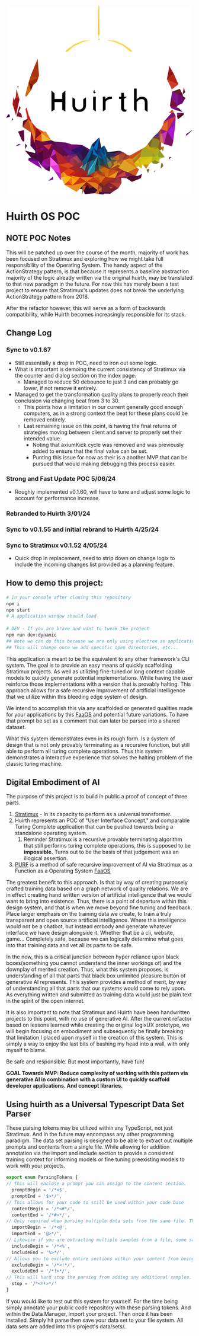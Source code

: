 ![Huirth](https://github.com/Phuire-Research/huirth/blob/main/Huirth.png?raw=true)
# Huirth OS POC

## **NOTE** POC Notes
This will be patched up over the course of the month, majority of work has been focused on Stratimux and exploring how we might take full responsibility of the Operating System. The handy aspect of the ActionStrategy pattern, is that because it represents a baseline abstraction majority of the logic already written via the original huirth, may be translated to that new paradigm in the future. For now this has merely been a test project to ensure that Stratimux's updates does not break the underlying ActionStrategy pattern from 2018.

After the refactor however, this will serve as a form of backwards compatibility, while Huirth becomes increasingly responsible for its stack.

## Change Log
### Sync to v0.1.67
* Still essentially a drop in POC, need to iron out some logic.
* What is important is demoing the current consistency of Stratimux via the counter and dialog section on the index page.
  * Managed to reduce 50 debounce to just 3 and can probably go lower, if not remove it entirely.
* Managed to get the transformation quality plans to properly reach their conclusion via changing beat from 3 to 30.
  * This points how a limitation in our current generally good enough computers, as in a strong context the beat for these plans could be removed entirely.
  * Last remaining issue on this point, is having the final returns of strategies moving between client and server to properly set their intended value.
    * Noting that axiumKick cycle was removed and was previously added to ensure that the final value can be set.
    * Punting this issue for now as their is a another MVP that can be pursued that would making debugging this process easier.
### Strong and Fast Update POC 5/06/24
* Roughly implemented v0.1.60, will have to tune and adjust some logic to account for performance increase.
### Rebranded to Huirth 3/01/24
### Sync to v0.1.55 and initial rebrand to Huirth 4/25/24 
### Sync to Stratimux v0.1.52 4/05/24
* Quick drop in replacement, need to strip down on change logix to include the incoming changes list provided as a planning feature.

## How to demo this project:
```bash
# In your console after cloning this repository
npm i
npm start
# A application window should load

# DEV - If you are brave and want to tweak the project
npm run dev:dynamic
## Note we can do this because we are only using electron as application bundler
## This will change once we add specific open directories, etc...
```
This application is meant to be the equivalent to any other framework's CLI system. The goal is to provide an easy means of quickly scaffolding Stratimux projects. As well as utilizing fine-tuned or long context capable models to quickly generate potential implementations. While having the user reinforce those implementations with a version that is provably halting. This approach allows for a safe recursive improvement of artificial intelligence that we utilize within this bleeding edge system of design.

We intend to accomplish this via any scaffolded or generated qualities made for your applications by this [FaaOS](https://dev.to/phuire/stratimux-is-a-function-as-operating-system-50ik) and potential future variations. To have that prompt be set as a comment that can later be parsed into a shared dataset.

What this system demonstrates even in its rough form. Is a system of design that is not only provably terminating as a recursive function, but still able to perform all turing complete operations. Thus this system demonstrates a interactive experience that solves the halting problem of the classic turing machine.

## Digital Embodiment of AI
The purpose of this project is to build in public a proof of concept of three parts. 
1. [Stratimux](https://github.com/Phuire-Research/Stratimux/) - In its capacity to perform as a universal transformer.
2. Huirth represents an POC of "User Interface Concept," and comparable Turing Complete application that can be pushed towards being a standalone operating system.
   1. Reminder Stratimux is a recursive provably terminating algorithm that still performs turing complete operations, this is supposed to be **impossible.** Turns out to be the basis of that judgement was an illogical assertion.
3. [PURF](https://github.com/Phuire-Research/Stratimux/) is a method of safe recursive improvement of AI via Stratimux as a Function as a Operating System [FaaOS](https://dev.to/phuire/stratimux-is-a-function-as-operating-system-50ik)

The greatest benefit to this approach. Is that by way of creating purposely crafted training data based on a graph network of quality relations. We are in effect creating hand written version of artificial intelligence that we would want to bring into existence. Thus, there is a point of departure within this design system, and that is when we move beyond fine tuning and feedback. Place larger emphasis on the training data we create, to train a truly transparent and open source artificial intelligence. Where this intelligence would not be a chatbot, but instead embody and generate whatever interface we have design alongside it. Whether that be a cli, website, game... Completely safe, because we can logically determine what goes into that training data and vet all its parts to be safe.

In the now, this is a critical junction between hyper reliance upon black boxes(something you cannot understand the inner workings of) and the downplay of merited creation. Thus, what this system proposes, is understanding of all that parts that black box unlimited pleasure button of generative AI represents. This system provides a method of merit, by way of understanding all that parts that our systems would come to rely upon. As everything written and submitted as training data would just be plain text in the spirit of the open internet.

It is also important to note that Stratimux and Huirth have been handwritten projects to this point, with no use of generative AI. After the current refactor based on lessons learned while creating the original logixUX prototype, we will begin focusing on embodiment and subsequently be finally breaking that limitation I placed upon myself in the creation of this system. This is simply a way to enjoy the last bits of bashing my head into a wall, with only myself to blame.

Be safe and responsible. But most importantly, have fun!

**GOAL Towards MVP: Reduce complexity of working with this pattern via generative AI in combination with a custom UI to quickly scaffold developer applications. And concept libraries.**

## Using huirth as a Universal Typescript Data Set Parser
These parsing tokens may be utilized within any TypeScript, not just Stratimux. And in the future may encompass any other programming paradigm. The data set parsing is designed to be able to extract out multiple prompts and contents from a single file. While allowing for addition annotation via the import and include section to provide a consistent training context for informing models or fine tuning preexisting models to work with your projects.
```typescript
export enum ParsingTokens {
// This will enclose a prompt you can assign to the content section.
  promptBegin = '/*<$',
  promptEnd = '$>*/',
// This allows for your code to still be used within your code base
  contentBegin = '/*<#*/',
  contentEnd = '/*#>*/',
// Only required when parsing multiple data sets from the same file. This allows you to group imports and content together without effecting code.
  importBegin = '/*<@',
  importEnd = '@>*/',
// Likewise if you are extracting multiple samples from a file, some samples may depend on each other, like a type or helper function being used across the file. This allows you to place that code into a commented section that will be grouped with the parsed sample.
  includeBegin = '/*<%',
  includeEnd = '%>*/',
// Allows you to exclude entire sections within your content from being added as a data set sample. While still operating within code.
  excludeBegin = '/*<!*/',
  excludeEnd = '/*!>*/',
// This will hard stop the parsing from adding any additional samples.
  stop = '/*<!!>*/'
}
```
If you would like to test out this system for yourself. For the time being simply annotate your public code repository with these parsing tokens. And within the Data Manager, import your project. Then once it has been installed. Simply hit parse then save your data set to your file system. All data sets are added into this project's data/sets/.
